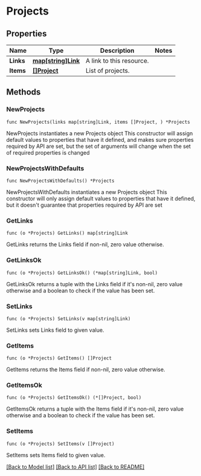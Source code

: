 # Projects

## Properties

Name | Type | Description | Notes
------------ | ------------- | ------------- | -------------
**Links** | [**map[string]Link**](Link.md) | A link to this resource. | 
**Items** | [**[]Project**](Project.md) | List of projects. | 

## Methods

### NewProjects

`func NewProjects(links map[string]Link, items []Project, ) *Projects`

NewProjects instantiates a new Projects object
This constructor will assign default values to properties that have it defined,
and makes sure properties required by API are set, but the set of arguments
will change when the set of required properties is changed

### NewProjectsWithDefaults

`func NewProjectsWithDefaults() *Projects`

NewProjectsWithDefaults instantiates a new Projects object
This constructor will only assign default values to properties that have it defined,
but it doesn't guarantee that properties required by API are set

### GetLinks

`func (o *Projects) GetLinks() map[string]Link`

GetLinks returns the Links field if non-nil, zero value otherwise.

### GetLinksOk

`func (o *Projects) GetLinksOk() (*map[string]Link, bool)`

GetLinksOk returns a tuple with the Links field if it's non-nil, zero value otherwise
and a boolean to check if the value has been set.

### SetLinks

`func (o *Projects) SetLinks(v map[string]Link)`

SetLinks sets Links field to given value.


### GetItems

`func (o *Projects) GetItems() []Project`

GetItems returns the Items field if non-nil, zero value otherwise.

### GetItemsOk

`func (o *Projects) GetItemsOk() (*[]Project, bool)`

GetItemsOk returns a tuple with the Items field if it's non-nil, zero value otherwise
and a boolean to check if the value has been set.

### SetItems

`func (o *Projects) SetItems(v []Project)`

SetItems sets Items field to given value.



[[Back to Model list]](../README.md#documentation-for-models) [[Back to API list]](../README.md#documentation-for-api-endpoints) [[Back to README]](../README.md)


